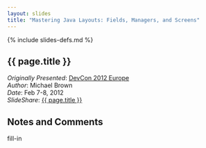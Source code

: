 ```yaml
---
layout: slides
title: "Mastering Java Layouts: Fields, Managers, and Screens"
---
```

{% include slides-defs.md %}

## {{ page.title }}
*Originally Presented*: [DevCon 2012 Europe](https://devcon.blackberryconferences.net/europe2012/scheduler/sessionDetails.do?SESSION_ID=DEV345)  
*Author*: Michael Brown   
*Date*: Feb 7-8, 2012  
*SlideShare*: [{{ page.title }}](http://www.slideshare.net/BlackBerry/dev345-brown)



## Notes and Comments

fill-in